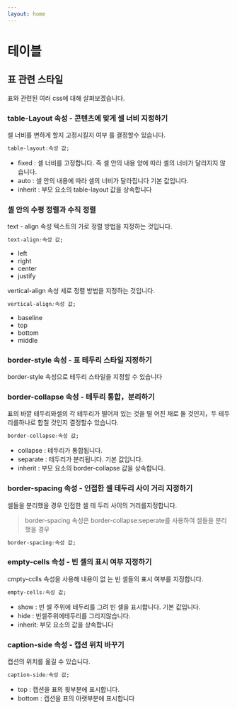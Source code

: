 ```yaml
---
layout: home
---
```


# 테이블


## 표 관련  스타일
표와 관련된 여러 css에 대해 살펴보겠습니다.

### table-Layout 속성 - 콘텐츠에 맞게 셀 너비 지정하기
셀 너비를 변하게 할지 고정시킬지 여부 를 결정할수 있습니다.

```css
table-layout:속성 값;
```

* fixed : 셀 너비를 고정합니다. 즉 셀 안의 내용 양에 따라 셀의 너비가 달라지지 않습니다. 
* auto : 셀 안의 내용에 따라 셀의 너비가 달라집니다 기본 값입니다.
* inherit : 부모 요소의 table-layout 값을 상속합니다


### 셀 안의 수평 정렬과 수직 정렬

text - align 속성
텍스트의 가로 정렬 방법을 지정하는 것입니다.

```css
text-align:속성 값;
```

* left
* right
* center
* justify

vertical-align 속성
세로 정렬 방법을 지정하는 것입니다.

```css
vertical-align:속성 값;
```

* baseline
* top
* bottom
* middle


### border-style 속성 - 표 테두리 스타일 지정하기
border-style 속성으로 테두리 스타일을 지정할 수 있습니다

### border-collapse 속성 - 테두리 통합，분리하기
표의 바깥 테두리와셀의 각 테두리가 떨어져 있는 것을 떨 어진 채로 둘 것인지，두 테두리를하나로 합칠 것인지 결정할수 있습니다.

```css
border-collapse:속성 값;
```

* collapse : 테두리가 통합됩니다.
* separate : 테두리가 분리됩니다. 기본 값입니다.
* inherit : 부모 요소의 border-collapse 값을 상속합니다.


### border-spacing 속성 - 인접한 셀 테두리 사이 거리 지정하기
셀들을 분리했을 경우 인접한 셀 테 두리 사이의 거리를지정합니다.
> border-spacing 속성은 border-collapse:seperate를 사용하여 셀들을 분리했을 경우

```css
border-spacing:속성 값;
```

### empty-cells 속성 - 빈 셀의 표시 여부 지정하기
cmpty-cclls 속성을 사용해 내용이 없 
는 빈 셀들의 표시 여부를 지정합니다.

```css
empty-cells:속성 값;
```


* show : 빈 셀 주위에 테두리를 그려 빈 셀을 표시합니다. 기본 값입니다.
* hide : 빈셀주위에테두리를 그리지않습니다.
* inherit: 부모 요소의 값을 상속합니다

### caption-side 속성 - 캡션 위치 바꾸기

캡션의 위치를 옮길 수 있습니다.

```css
caption-side:속성 값;
```

* top : 캡션을 표의 윗부분에 표시합니다.
* bottom : 캡션을 표의 아랫부분에 표시합니다


